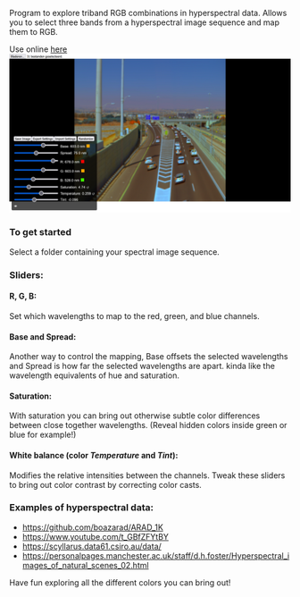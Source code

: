 Program to explore triband RGB combinations in hyperspectral data.
Allows you to select three bands from a hyperspectral image sequence and map them to RGB.  

Use online [here](https://izuix.github.io/hyperspectral-rgb-combiner/)
![screenshot](https://github.com/izuix/hyperspectral-rgb-combiner/blob/main/Screenshot%20(41).png)

### To get started
Select a folder containing your spectral image sequence.

### Sliders:
#### **R, G, B**:  
Set which wavelengths to map to the red, green, and blue channels.  
#### **Base** and **Spread**:  
Another way to control the mapping, Base offsets the selected wavelengths and Spread is how far the selected wavelengths are apart. kinda like the wavelength equivalents of hue and saturation.  
#### **Saturation**:  
With saturation you can bring out otherwise subtle color differences between close together wavelengths. (Reveal hidden colors inside green or blue for example!)  
#### **White balance** (color *Temperature* and *Tint*):  
Modifies the relative intensities between the channels. Tweak these sliders to bring out color contrast by correcting color casts.  

### Examples of hyperspectral data:
- https://github.com/boazarad/ARAD_1K
- https://www.youtube.com/t_GBfZFYtBY
- https://scyllarus.data61.csiro.au/data/
- https://personalpages.manchester.ac.uk/staff/d.h.foster/Hyperspectral_images_of_natural_scenes_02.html

Have fun exploring all the different colors you can bring out!
